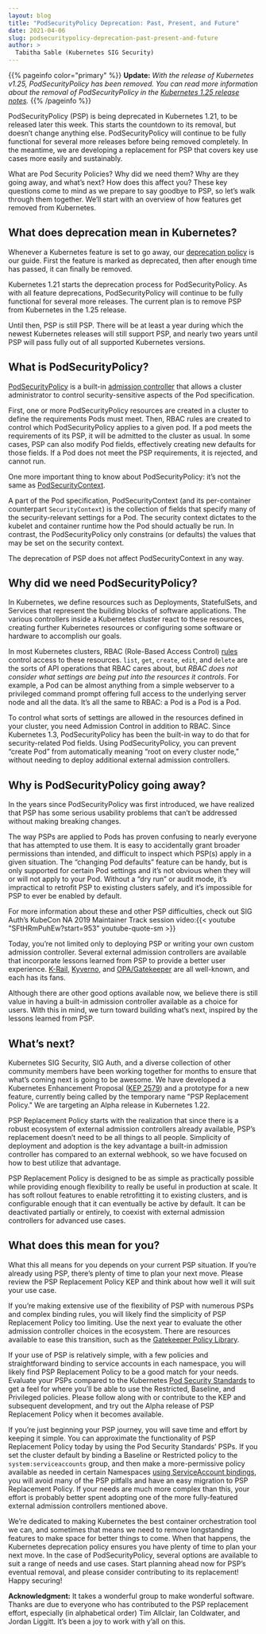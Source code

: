 ```yaml
---
layout: blog
title: "PodSecurityPolicy Deprecation: Past, Present, and Future"
date: 2021-04-06
slug: podsecuritypolicy-deprecation-past-present-and-future
author: >
  Tabitha Sable (Kubernetes SIG Security)
---
```


{{% pageinfo color="primary" %}}
**Update:** *With the release of Kubernetes v1.25, PodSecurityPolicy has been removed.*
*You can read more information about the removal of PodSecurityPolicy in the
[Kubernetes 1.25 release notes](/blog/2022/08/23/kubernetes-v1-25-release/#pod-security-changes).*
{{% /pageinfo %}}

PodSecurityPolicy (PSP) is being deprecated in Kubernetes 1.21, to be released later this week.
This starts the countdown to its removal, but doesn’t change anything else.
PodSecurityPolicy will continue to be fully functional for several more releases before being removed completely.
In the meantime, we are developing a replacement for PSP that covers key use cases more easily and sustainably.

What are Pod Security Policies? Why did we need them? Why are they going away, and what’s next?
How does this affect you? These key questions come to mind as we prepare to say goodbye to PSP,
so let’s walk through them together. We’ll start with an overview of how features get removed from Kubernetes.

## What does deprecation mean in Kubernetes?

Whenever a Kubernetes feature is set to go away, our [deprecation policy](/docs/reference/using-api/deprecation-policy/)
is our guide. First the feature is marked as deprecated, then after enough time has passed, it can finally be removed.

Kubernetes 1.21 starts the deprecation process for PodSecurityPolicy. As with all feature deprecations,
PodSecurityPolicy will continue to be fully functional for several more releases.
The current plan is to remove PSP from Kubernetes in the 1.25 release.

Until then, PSP is still PSP. There will be at least a year during which the newest Kubernetes releases will
still support PSP, and nearly two years until PSP will pass fully out of all supported Kubernetes versions.

## What is PodSecurityPolicy?

[PodSecurityPolicy](/docs/concepts/security/pod-security-policy/) is
a built-in [admission controller](/blog/2019/03/21/a-guide-to-kubernetes-admission-controllers/)
that allows a cluster administrator to control security-sensitive aspects of the Pod specification.

First, one or more PodSecurityPolicy resources are created in a cluster to define the requirements Pods must meet.
Then, RBAC rules are created to control which PodSecurityPolicy applies to a given pod.
If a pod meets the requirements of its PSP, it will be admitted to the cluster as usual.
In some cases, PSP can also modify Pod fields, effectively creating new defaults for those fields.
If a Pod does not meet the PSP requirements, it is rejected, and cannot run.

One more important thing to know about PodSecurityPolicy: it’s not the same as
[PodSecurityContext](/docs/reference/kubernetes-api/workload-resources/pod-v1/#security-context).

A part of the Pod specification, PodSecurityContext (and its per-container counterpart `SecurityContext`)
is the collection of fields that specify many of the security-relevant settings for a Pod.
The security context dictates to the kubelet and container runtime how the Pod should actually be run.
In contrast, the PodSecurityPolicy only constrains (or defaults) the values that may be set on the security context.

The deprecation of PSP does not affect PodSecurityContext in any way.

## Why did we need PodSecurityPolicy?

In Kubernetes, we define resources such as Deployments, StatefulSets, and Services that
represent the building blocks of software applications. The various controllers inside
a Kubernetes cluster react to these resources, creating further Kubernetes resources or
configuring some software or hardware to accomplish our goals.

In most Kubernetes clusters, 
RBAC (Role-Based Access Control) [rules](/docs/reference/access-authn-authz/rbac/#role-and-clusterrole)
control access to these resources. `list`, `get`, `create`, `edit`, and `delete` are
the sorts of API operations that RBAC cares about,
but _RBAC does not consider what settings are being put into the resources it controls_.
For example, a Pod can be almost anything from a simple webserver to
a privileged command prompt offering full access to the underlying server node and all the data.
It’s all the same to RBAC: a Pod is a Pod is a Pod.

To control what sorts of settings are allowed in the resources defined in your cluster,
you need Admission Control in addition to RBAC. Since Kubernetes 1.3,
PodSecurityPolicy has been the built-in way to do that for security-related Pod fields.
Using PodSecurityPolicy, you can prevent “create Pod” from automatically meaning “root on every cluster node,”
without needing to deploy additional external admission controllers.

## Why is PodSecurityPolicy going away?

In the years since PodSecurityPolicy was first introduced, we have realized that
PSP has some serious usability problems that can’t be addressed without making breaking changes.

The way PSPs are applied to Pods has proven confusing to nearly everyone that has attempted to use them.
It is easy to accidentally grant broader permissions than intended,
and difficult to inspect which PSP(s) apply in a given situation. The “changing Pod defaults” feature can be handy,
but is only supported for certain Pod settings and it’s not obvious when they will or will not apply to your Pod.
Without a “dry run” or audit mode, it’s impractical to retrofit PSP to existing clusters safely,
and it’s impossible for PSP to ever be enabled by default.

For more information about these and other PSP difficulties, check out
SIG Auth’s KubeCon NA 2019 Maintainer Track session video:{{< youtube "SFtHRmPuhEw?start=953" youtube-quote-sm >}}

Today, you’re not limited only to deploying PSP or writing your own custom admission controller.
Several external admission controllers are available that incorporate lessons learned from PSP to
provide a better user experience. [K-Rail](https://github.com/cruise-automation/k-rail),
[Kyverno](https://github.com/kyverno/kyverno/), and
[OPA/Gatekeeper](https://github.com/open-policy-agent/gatekeeper/) are all well-known, and each has its fans.

Although there are other good options available now, we believe there is still value in
having a built-in admission controller available as a choice for users. With this in mind,
we turn toward building what’s next, inspired by the lessons learned from PSP.

## What’s next?

Kubernetes SIG Security, SIG Auth, and a diverse collection of other community members
have been working together for months to ensure that what’s coming next is going to be awesome.
We have developed a Kubernetes Enhancement Proposal ([KEP 2579](https://github.com/kubernetes/enhancements/issues/2579))
and a prototype for a new feature, currently being called by the temporary name "PSP Replacement Policy."
We are targeting an Alpha release in Kubernetes 1.22.

PSP Replacement Policy starts with the realization that
since there is a robust ecosystem of external admission controllers already available,
PSP’s replacement doesn’t need to be all things to all people.
Simplicity of deployment and adoption is the key advantage a built-in admission controller has
compared to an external webhook, so we have focused on how to best utilize that advantage.

PSP Replacement Policy is designed to be as simple as practically possible
while providing enough flexibility to really be useful in production at scale.
It has soft rollout features to enable retrofitting it to existing clusters,
and is configurable enough that it can eventually be active by default.
It can be deactivated partially or entirely, to coexist with external admission controllers for advanced use cases.

## What does this mean for you?

What this all means for you depends on your current PSP situation.
If you’re already using PSP, there’s plenty of time to plan your next move.
Please review the PSP Replacement Policy KEP and think about how well it will suit your use case.

If you’re making extensive use of the flexibility of PSP with numerous PSPs and complex binding rules,
you will likely find the simplicity of PSP Replacement Policy too limiting.
Use the next year to evaluate the other admission controller choices in the ecosystem.
There are resources available to ease this transition,
such as the [Gatekeeper Policy Library](https://github.com/open-policy-agent/gatekeeper-library).

If your use of PSP is relatively simple, with a few policies and straightforward binding to
service accounts in each namespace, you will likely find PSP Replacement Policy to be a good match for your needs.
Evaluate your PSPs compared to the Kubernetes [Pod Security Standards](/docs/concepts/security/pod-security-standards/)
to get a feel for where you’ll be able to use the Restricted, Baseline, and Privileged policies.
Please follow along with or contribute to the KEP and subsequent development,
and try out the Alpha release of PSP Replacement Policy when it becomes available.

If you’re just beginning your PSP journey, you will save time and effort by keeping it simple.
You can approximate the functionality of PSP Replacement Policy today by using the Pod Security Standards’ PSPs.
If you set the cluster default by binding a Baseline or Restricted policy to the `system:serviceaccounts` group,
and then make a more-permissive policy available as needed in certain
Namespaces [using ServiceAccount bindings](/docs/concepts/policy/pod-security-policy/#run-another-pod),
you will avoid many of the PSP pitfalls and have an easy migration to PSP Replacement Policy.
If your needs are much more complex than this, your effort is probably better spent adopting
one of the more fully-featured external admission controllers mentioned above.

We’re dedicated to making Kubernetes the best container orchestration tool we can,
and sometimes that means we need to remove longstanding features to make space for better things to come.
When that happens, the Kubernetes deprecation policy ensures you have plenty of time to plan your next move.
In the case of PodSecurityPolicy, several options are available to suit a range of needs and use cases.
Start planning ahead now for PSP’s eventual removal, and please consider contributing to its replacement! Happy securing!

**Acknowledgment:** It takes a wonderful group to make wonderful software.
Thanks are due to everyone who has contributed to the PSP replacement effort,
especially (in alphabetical order) Tim Allclair, Ian Coldwater, and Jordan Liggitt.
It’s been a joy to work with y’all on this.
